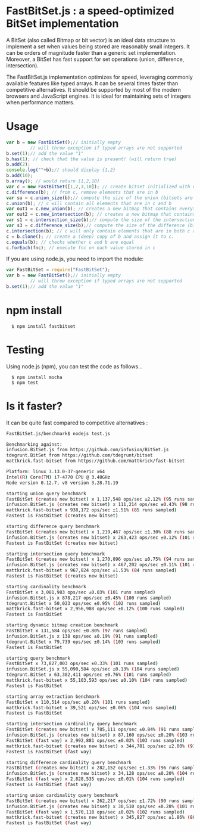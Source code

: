 # FastBitSet.js : a speed-optimized BitSet implementation

A BitSet  (also called Bitmap or bit vector) is an ideal data structure to implement a
set when values being stored are reasonably small integers. It can be orders of magnitude
faster than a generic set implementation. Moreover, a BitSet has fast support for set
operations (union, difference, intersection).

The FastBitSet.js implementation optimizes for speed, leveraging commonly available features
like typed arrays. It can be several times faster than competitive alternatives. It should be supported by most of the modern browsers and JavaScript
engines.  It is ideal for maintaining sets of integers when performance matters.

Usage
===

```javascript
var b = new FastBitSet();// initially empty
         // will throw exception if typed arrays are not supported
b.set(1);// add the value "1"
b.has(1); // check that the value is present! (will return true)
b.add(2);
console.log(""+b);// should display {1,2}
b.add(10);
b.array(); // would return [1,2,10]
var c = new FastBitSet([1,2,3,10]); // create bitset initialized with values 1,2,3,10
c.difference(b); // from c, remove elements that are in b
var su = c.union_size(b);// compute the size of the union (bitsets are unchanged)
c.union(b); // c will contain all elements that are in c and b
var out1 = c.new_union(b); // creates a new bitmap that contains everything in c and b 
var out2 = c.new_intersection(b); // creates a new bitmap that contains everything that is in both c and b 
var s1 = c.intersection_size(b);// compute the size of the intersection (bitsets are unchanged)
var s3 = c.difference_size(b);// compute the size of the difference (bitsets are unchanged)
c.intersection(b); // c will only contain elements that are in both c and b
c = b.clone(); // create a (deep) copy of b and assign it to c.
c.equals(b); // checks whether c and b are equal
c.forEach(fnc); // execute fnc on each value stored in c
```

If you are using node.js, you need to import the module:

```javascript
var FastBitSet = require("FastBitSet");
var b = new FastBitSet();// initially empty
         // will throw exception if typed arrays are not supported
b.set(1);// add the value "1"
```
npm install
===

      $ npm install fastbitset

Testing
===

Using node.js (npm), you can test the code as follows...

      $ npm install mocha
      $ npm test



Is it faster?
===

It can be quite fast compared to competitive alternatives :

```bash
FastBitSet.js/benchmark$ nodejs test.js

Benchmarking against:
infusion.BitSet.js from https://github.com/infusion/BitSet.js
tdegrunt.BitSet from https://github.com/tdegrunt/bitset
mattkrick.fast-bitset from https://github.com/mattkrick/fast-bitset

Platform: linux 3.13.0-37-generic x64
Intel(R) Core(TM) i7-4770 CPU @ 3.40GHz
Node version 0.12.7, v8 version 3.28.71.19

starting union query benchmark
FastBitSet (creates new bitset) x 1,137,548 ops/sec ±2.12% (95 runs sampled)
infusion.BitSet.js (creates new bitset) x 111,214 ops/sec ±0.43% (98 runs sampled)
mattkrick.fast-bitset x 938,172 ops/sec ±1.51% (85 runs sampled)
Fastest is FastBitSet (creates new bitset)

starting difference query benchmark
FastBitSet (creates new bitset) x 1,219,467 ops/sec ±1.30% (88 runs sampled)
infusion.BitSet.js (creates new bitset) x 263,423 ops/sec ±0.12% (101 runs sampled)
Fastest is FastBitSet (creates new bitset)

starting intersection query benchmark
FastBitSet (creates new bitset) x 1,270,896 ops/sec ±0.75% (94 runs sampled)
infusion.BitSet.js (creates new bitset) x 467,202 ops/sec ±0.11% (101 runs sampled)
mattkrick.fast-bitset x 967,824 ops/sec ±1.53% (84 runs sampled)
Fastest is FastBitSet (creates new bitset)

starting cardinality benchmark
FastBitSet x 3,081,983 ops/sec ±0.03% (101 runs sampled)
infusion.BitSet.js x 878,217 ops/sec ±0.45% (100 runs sampled)
tdegrunt.BitSet x 50,023 ops/sec ±0.95% (102 runs sampled)
mattkrick.fast-bitset x 2,956,988 ops/sec ±0.12% (100 runs sampled)
Fastest is FastBitSet

starting dynamic bitmap creation benchmark
FastBitSet x 131,584 ops/sec ±0.80% (97 runs sampled)
infusion.BitSet.js x 138 ops/sec ±0.19% (91 runs sampled)
tdegrunt.BitSet x 79,739 ops/sec ±0.14% (103 runs sampled)
Fastest is FastBitSet

starting query benchmark
FastBitSet x 73,827,003 ops/sec ±0.33% (101 runs sampled)
infusion.BitSet.js x 55,090,584 ops/sec ±0.13% (104 runs sampled)
tdegrunt.BitSet x 63,382,411 ops/sec ±0.76% (101 runs sampled)
mattkrick.fast-bitset x 55,103,593 ops/sec ±0.10% (104 runs sampled)
Fastest is FastBitSet

starting array extraction benchmark
FastBitSet x 110,514 ops/sec ±0.26% (101 runs sampled)
mattkrick.fast-bitset x 39,521 ops/sec ±0.06% (104 runs sampled)
Fastest is FastBitSet

starting intersection cardinality query benchmark
FastBitSet (creates new bitset) x 785,111 ops/sec ±0.84% (91 runs sampled)
infusion.BitSet.js (creates new bitset) x 87,160 ops/sec ±0.20% (103 runs sampled)
FastBitSet (fast way) x 2,992,881 ops/sec ±0.02% (103 runs sampled)
mattkrick.fast-bitset (creates new bitset) x 344,781 ops/sec ±2.00% (91 runs sampled)
Fastest is FastBitSet (fast way)

starting difference cardinality query benchmark
FastBitSet (creates new bitset) x 282,152 ops/sec ±1.33% (96 runs sampled)
infusion.BitSet.js (creates new bitset) x 34,128 ops/sec ±0.20% (104 runs sampled)
FastBitSet (fast way) x 2,828,535 ops/sec ±0.01% (104 runs sampled)
Fastest is FastBitSet (fast way)

starting union cardinality query benchmark
FastBitSet (creates new bitset) x 262,217 ops/sec ±1.72% (90 runs sampled)
infusion.BitSet.js (creates new bitset) x 30,510 ops/sec ±0.28% (101 runs sampled)
FastBitSet (fast way) x 1,570,118 ops/sec ±0.02% (102 runs sampled)
mattkrick.fast-bitset (creates new bitset) x 345,827 ops/sec ±1.86% (88 runs sampled)
Fastest is FastBitSet (fast way)
```


